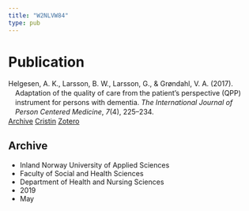 ```yaml
---
title: "W2NLVW84"
type: pub
---
```

<h1>Publication</h1>
<article id="csl-bib-container-W2NLVW84" class="csl-bib-container">
  <div class="csl-bib-body" style="line-height: 1.35; padding-left: 1em; text-indent:-1em;">
  <div class="csl-entry">Helgesen, A. K., Larsson, B. W., Larsson, G., &amp; Gr&#xF8;ndahl, V. A. (2017). Adaptation of the quality of care from the patient&#x2019;s perspective (QPP) instrument for persons with dementia. <i>The International Journal of Person Centered Medicine</i>, <i>7</i>(4), 225&#x2013;234.</div>
</div>
  <div class="csl-bib-buttons">
    <a href="#taxonomy-article-W2NLVW84" class="csl-bib-button">Archive</a>
    <a href="https://app.cristin.no/results/show.jsf?id=1696997" alt="Cristin URL" class="csl-bib-button">Cristin</a>
    <a href="http://zotero.org/groups/5402882/items/W2NLVW84" alt="Zotero URL" class="csl-bib-button">Zotero</a>
  </div>
  <div id="csl-bib-meta-container-W2NLVW84"></div>
</article>
<div id="csl-bib-meta-W2NLVW84" class="csl-bib-meta">
  <article id="taxonomy-article-W2NLVW84" class="taxonomy-article">
    <h1>Archive</h1>
    <ul>
      <li>Inland Norway University of Applied Sciences</li>
      <li>Faculty of Social and Health Sciences</li>
      <li>Department of Health and Nursing Sciences</li>
      <li>2019</li>
      <li>May</li>
    </ul>
  </article>
</div>
